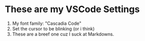 # These are my VSCode Settings
1) My font family: "Cascadia Code"
2) Set the cursor to be blinking (or i think)
3) These are a breef one cuz I suck at Markdowns.
